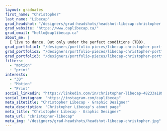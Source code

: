 ```yaml
---
layout: graduates
first_name: "Christopher"
last_name: "Libecap"
grad_headshot: "/designers/grad-headshots/headshot-libecap-christopher.jpg"
grad_website: "https://www.caplibecap.ca/"
grad_email: "hello@caplibecap.ca"
about_me: |
  I live to dance. But only under the perfect conditions (TBD).
grad_portfolio1: "/designers/portfolio-pieces/libecap-christopher-portfolio1.jpg"
grad_portfolio2: "/designers/portfolio-pieces/libecap-christopher-portfolio2.jpg"
grad_portfolio3: "/designers/portfolio-pieces/libecap-christopher-portfolio3.jpg"
filters:
  - "motion"
  - "print"
interests:
  - "3D"
  - "Motion"
  - "Print"
social_linkedin: "https://linkedin.com/in/christopher-libecap-48233a189"
social_instagram: "https://instagram.com/caplibecap"
meta_sitetitle: "Christopher Libecap · Graphic Designer"
meta_description: "Christopher Libecap's about page"
meta_title: "Christopher Libecap · Graphic Designer"
meta_url: "christopher-libecap"
meta_img: "/designers/grad-headshots/headshot-libecap-christopher.jpg"
---
```

